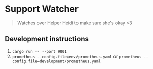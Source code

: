 # Support Watcher

> Watches over Helper Heidi to make sure she's okay <3

## Development instructions

1. `cargo run -- --port 9001`
2. `prometheus --config.file=env/prometheus.yaml` or `prometheus --config.file=development/prometheus.yaml`
